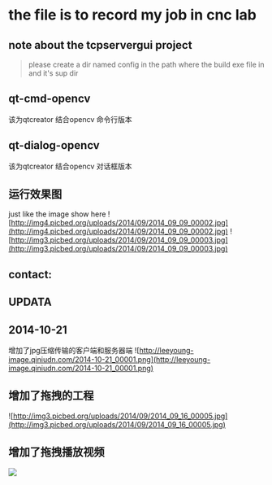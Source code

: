 # the file is to record my job in cnc lab
## note about the tcpservergui project
> please create a dir named config in the path where the build exe file in and it's sup dir

qt-cmd-opencv
---

该为qtcreator  结合opencv 命令行版本 

qt-dialog-opencv
---

该为qtcreator  结合opencv 对话框版本

运行效果图
---

just like the image show here
![http://img4.picbed.org/uploads/2014/09/2014_09_09_00002.jpg](http://img4.picbed.org/uploads/2014/09/2014_09_09_00002.jpg)
![http://img3.picbed.org/uploads/2014/09/2014_09_09_00003.jpg](http://img3.picbed.org/uploads/2014/09/2014_09_09_00003.jpg)

contact:
---

UPDATA
---

2014-10-21
---
增加了jpg压缩传输的客户端和服务器端
![http://leeyoung-image.qiniudn.com/2014-10-21_00001.png](http://leeyoung-image.qiniudn.com/2014-10-21_00001.png)

增加了拖拽的工程
---
![http://img3.picbed.org/uploads/2014/09/2014_09_16_00005.jpg](http://img3.picbed.org/uploads/2014/09/2014_09_16_00005.jpg)


增加了拖拽播放视频
---
![](http://bcs.duapp.com/yuliyang-ftp/2014-09-17_00002.jpg)
